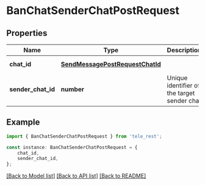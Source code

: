 # BanChatSenderChatPostRequest


## Properties

Name | Type | Description | Notes
------------ | ------------- | ------------- | -------------
**chat_id** | [**SendMessagePostRequestChatId**](SendMessagePostRequestChatId.md) |  | [default to undefined]
**sender_chat_id** | **number** | Unique identifier of the target sender chat | [default to undefined]

## Example

```typescript
import { BanChatSenderChatPostRequest } from 'tele_rest';

const instance: BanChatSenderChatPostRequest = {
    chat_id,
    sender_chat_id,
};
```

[[Back to Model list]](../README.md#documentation-for-models) [[Back to API list]](../README.md#documentation-for-api-endpoints) [[Back to README]](../README.md)
